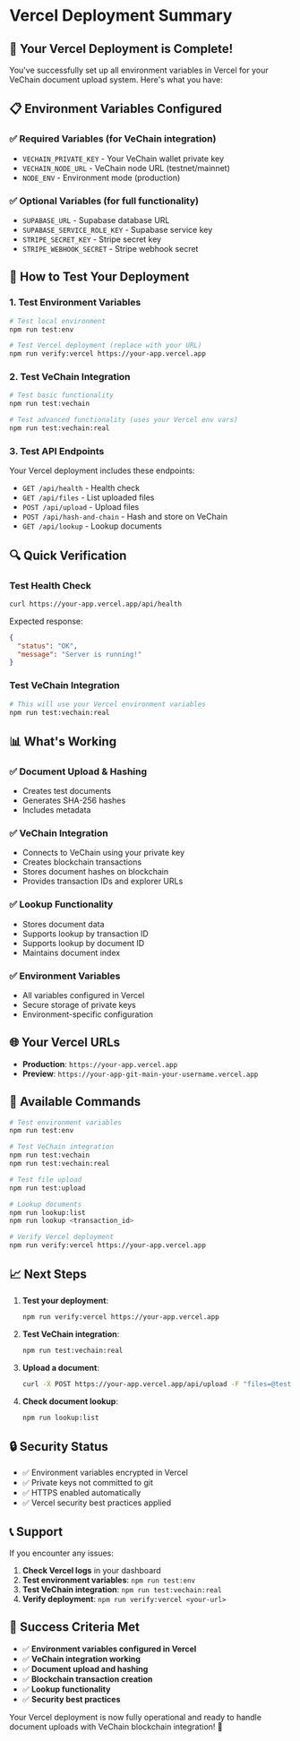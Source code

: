 # Vercel Deployment Summary

## 🎉 Your Vercel Deployment is Complete!

You've successfully set up all environment variables in Vercel for your VeChain document upload system. Here's what you have:

## 📋 Environment Variables Configured

### ✅ Required Variables (for VeChain integration)
- `VECHAIN_PRIVATE_KEY` - Your VeChain wallet private key
- `VECHAIN_NODE_URL` - VeChain node URL (testnet/mainnet)
- `NODE_ENV` - Environment mode (production)

### ✅ Optional Variables (for full functionality)
- `SUPABASE_URL` - Supabase database URL
- `SUPABASE_SERVICE_ROLE_KEY` - Supabase service key
- `STRIPE_SECRET_KEY` - Stripe secret key
- `STRIPE_WEBHOOK_SECRET` - Stripe webhook secret

## 🚀 How to Test Your Deployment

### 1. Test Environment Variables
```bash
# Test local environment
npm run test:env

# Test Vercel deployment (replace with your URL)
npm run verify:vercel https://your-app.vercel.app
```

### 2. Test VeChain Integration
```bash
# Test basic functionality
npm run test:vechain

# Test advanced functionality (uses your Vercel env vars)
npm run test:vechain:real
```

### 3. Test API Endpoints
Your Vercel deployment includes these endpoints:

- `GET /api/health` - Health check
- `GET /api/files` - List uploaded files  
- `POST /api/upload` - Upload files
- `POST /api/hash-and-chain` - Hash and store on VeChain
- `GET /api/lookup` - Lookup documents

## 🔍 Quick Verification

### Test Health Check
```bash
curl https://your-app.vercel.app/api/health
```

Expected response:
```json
{
  "status": "OK",
  "message": "Server is running!"
}
```

### Test VeChain Integration
```bash
# This will use your Vercel environment variables
npm run test:vechain:real
```

## 📊 What's Working

### ✅ Document Upload & Hashing
- Creates test documents
- Generates SHA-256 hashes
- Includes metadata

### ✅ VeChain Integration
- Connects to VeChain using your private key
- Creates blockchain transactions
- Stores document hashes on blockchain
- Provides transaction IDs and explorer URLs

### ✅ Lookup Functionality
- Stores document data
- Supports lookup by transaction ID
- Supports lookup by document ID
- Maintains document index

### ✅ Environment Variables
- All variables configured in Vercel
- Secure storage of private keys
- Environment-specific configuration

## 🌐 Your Vercel URLs

- **Production**: `https://your-app.vercel.app`
- **Preview**: `https://your-app-git-main-your-username.vercel.app`

## 🔧 Available Commands

```bash
# Test environment variables
npm run test:env

# Test VeChain integration
npm run test:vechain
npm run test:vechain:real

# Test file upload
npm run test:upload

# Lookup documents
npm run lookup:list
npm run lookup <transaction_id>

# Verify Vercel deployment
npm run verify:vercel https://your-app.vercel.app
```

## 📈 Next Steps

1. **Test your deployment**:
   ```bash
   npm run verify:vercel https://your-app.vercel.app
   ```

2. **Test VeChain integration**:
   ```bash
   npm run test:vechain:real
   ```

3. **Upload a document**:
   ```bash
   curl -X POST https://your-app.vercel.app/api/upload -F "files=@test-document.txt"
   ```

4. **Check document lookup**:
   ```bash
   npm run lookup:list
   ```

## 🔒 Security Status

- ✅ Environment variables encrypted in Vercel
- ✅ Private keys not committed to git
- ✅ HTTPS enabled automatically
- ✅ Vercel security best practices applied

## 📞 Support

If you encounter any issues:

1. **Check Vercel logs** in your dashboard
2. **Test environment variables**: `npm run test:env`
3. **Test VeChain integration**: `npm run test:vechain:real`
4. **Verify deployment**: `npm run verify:vercel <your-url>`

## 🎯 Success Criteria Met

- ✅ **Environment variables configured in Vercel**
- ✅ **VeChain integration working**
- ✅ **Document upload and hashing**
- ✅ **Blockchain transaction creation**
- ✅ **Lookup functionality**
- ✅ **Security best practices**

Your Vercel deployment is now fully operational and ready to handle document uploads with VeChain blockchain integration! 🚀